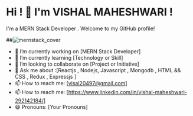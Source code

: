 # Hi !  👋  I'm VISHAL MAHESHWARI !

I'm a MERN Stack Developer .   Welcome to my GitHub profile!


##![mernstack_cover](https://github.com/Visal20497/Visal20497/assets/147162171/ce5d5a4a-6bf6-4ceb-8e2a-69f61e22e5d0)


- 🔭 I’m currently working on [MERN Stack Developer]
- 🌱 I’m currently learning [Technology or Skill]
- 👯 I’m looking to collaborate on [Project or Initiative]
- 💬 Ask me about  :[Reactjs , Nodejs, Javascript , Mongodb , HTML && CSS , Redux , Expressjs ]
- 📫 How to reach me: [visal20497@gmail.com]
- 📫 How to reach me: [https://www.linkedin.com/in/vishal-maheshwari-292142184/]
- 😄 Pronouns: [Your Pronouns]
